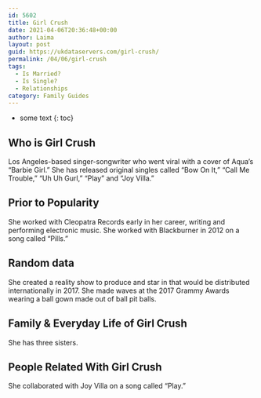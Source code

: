```yaml
---
id: 5602
title: Girl Crush
date: 2021-04-06T20:36:48+00:00
author: Laima
layout: post
guid: https://ukdataservers.com/girl-crush/
permalink: /04/06/girl-crush
tags:
  - Is Married?
  - Is Single?
  - Relationships
category: Family Guides
---
```


* some text
{: toc}


## Who is Girl Crush
                  
                  
                  
Los Angeles-based singer-songwriter who went viral with a cover of Aqua&#8217;s &#8220;Barbie Girl.&#8221; She has released original singles called &#8220;Bow On It,&#8221; &#8220;Call Me Trouble,&#8221; &#8220;Uh Uh Gurl,&#8221; &#8220;Play&#8221; and &#8220;Joy Villa.&#8221;
                  
              
            
              
            
                
                
                
## Prior to Popularity
                  
                  
                  
She worked with Cleopatra Records early in her career, writing and performing electronic music. She worked with Blackburner in 2012 on a song called &#8220;Pills.&#8221;
                  
              
            
              
            
                
                
                
## Random data
                  
                  
                  
She created a reality show to produce and star in that would be distributed internationally in 2017. She made waves at the 2017 Grammy Awards wearing a ball gown made out of ball pit balls.
                  
              
            
              
            
                
                
                
## Family & Everyday Life of Girl Crush
                  
                  
                  
She has three sisters.
                  
              
            
              
            
                
                
                
## People Related With Girl Crush
                  
                  
                  
She collaborated with Joy Villa on a song called &#8220;Play.&#8221;
                  
              
            
              
            
                
              
            
              
              
            
            
              
            
          
          
          